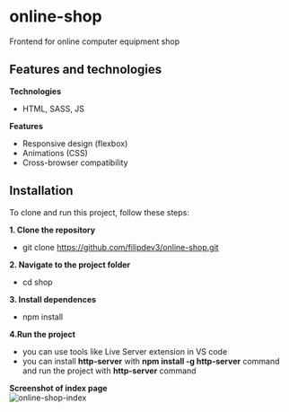 # online-shop
Frontend for online computer equipment shop

## Features and technologies
**Technologies**
  - HTML, SASS, JS

**Features**
  - Responsive design (flexbox)
  - Animations (CSS)
  - Cross-browser compatibility

## Installation
To clone and run this project, follow these steps: 

**1. Clone the repository** <br/>
  - git clone https://github.com/filipdev3/online-shop.git

**2. Navigate to the project folder** <br/>
  - cd shop

**3. Install dependences** <br/>
  - npm install

**4.Run the project** <br/>
  - you can use tools like Live Server extension in VS code
  - you can install **http-server** with **npm install -g http-server** command and run the project with **http-server** command


**Screenshot of index page** <br/>
![online-shop-index](https://github.com/user-attachments/assets/45002b70-106c-4760-b0a7-73531dc8dc9a)
